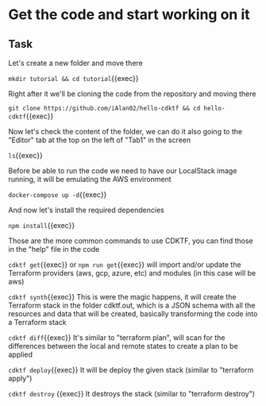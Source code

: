 # Get the code and start working on it

## Task

Let's create a new folder and move there

`mkdir tutorial && cd tutorial`{{exec}}

Right after it we'll be cloning the code from the repository and moving there

`git clone https://github.com/iAlan02/hello-cdktf && cd hello-cdktf`{{exec}}

Now let's check the content of the folder, we can do it also going to the "Editor" tab at the top on the left of "Tab1" in the screen

`ls`{{exec}}

Before be able to run the code we need to have our LocalStack image running, it will be emulating the AWS environment

`docker-compose up -d`{{exec}}

And now let's install the required dependencies

`npm install`{{exec}}

Those are the more common commands to use CDKTF, you can find those in the "help" file in the code

`cdktf get`{{exec}} or  `npm run get`{{exec}} will import and/or update the Terraform providers (aws, gcp, azure, etc) and modules (in this case will be aws)

`cdktf synth`{{exec}} This is were the magic happens, it will create the Terraform stack in the folder cdktf.out, which is a JSON schema with all the resources and data that will be created, basically transforming the code into a Terraform stack

`cdktf diff`{{exec}} It's similar to "terraform plan", will scan for the differences between the local and remote states to create a plan to be applied

`cdktf deploy`{{exec}} It will be deploy the given stack (similar to "terraform apply")

`cdktf destroy` {{exec}} It destroys the stack (similar to "terraform destroy")
